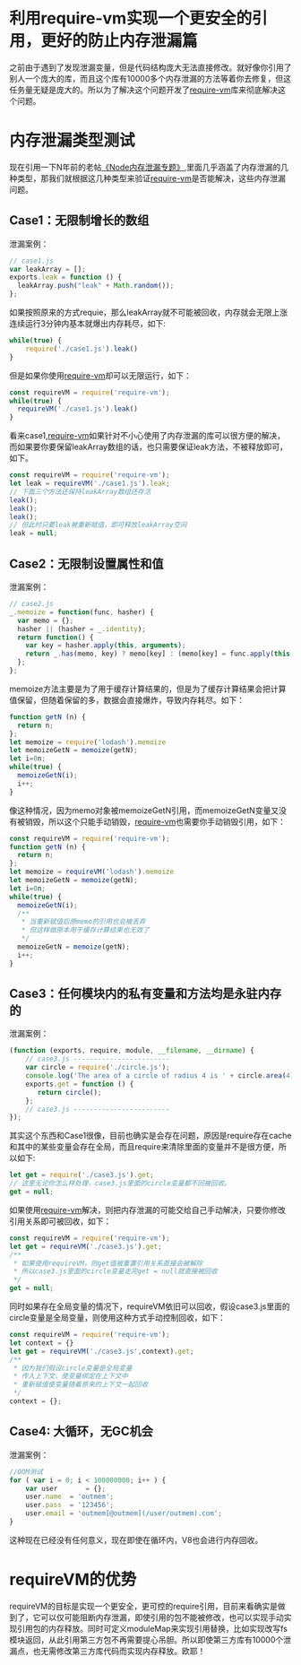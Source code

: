 # 利用require-vm实现一个更安全的引用，更好的防止内存泄漏篇
之前由于遇到了发现泄漏变量，但是代码结构庞大无法直接修改。就好像你引用了别人一个庞大的库，而且这个库有10000多个内存泄漏的方法等着你去修复，但这任务量无疑是庞大的。所以为了解决这个问题开发了[require-vm](https://www.npmjs.com/package/require-vm)库来彻底解决这个问题。

# 内存泄漏类型测试
现在引用一下N年前的老帖[《Node内存泄漏专题》](https://cnodejs.org/topic/4fa94df3b92b05485007fd87),里面几乎涵盖了内存泄漏的几种类型，那我们就根据这几种类型来验证[require-vm](https://www.npmjs.com/package/require-vm)是否能解决，这些内存泄漏问题。

## Case1：无限制增长的数组
泄漏案例：
```js
// case1.js
var leakArray = [];   
exports.leak = function () {  
  leakArray.push("leak" + Math.random());  
};
```
如果按照原来的方式requie，那么leakArray就不可能被回收，内存就会无限上涨连续运行3分钟内基本就爆出内存耗尽，如下:
```js
while(true) {
    require('./case1.js').leak()
}
```
但是如果你使用[require-vm](https://www.npmjs.com/package/require-vm)却可以无限运行，如下：
```js
const requireVM = require('require-vm');
while(true) {
  requireVM('./case1.js').leak()
}
```
看来case1,[require-vm](https://www.npmjs.com/package/require-vm)如果针对不小心使用了内存泄漏的库可以很方便的解决，而如果要你要保留leakArray数组的话，也只需要保证leak方法，不被释放即可，如下。
```js
const requireVM = require('require-vm');
let leak = requireVM('./case1.js').leak;
// 下面三个方法还保持leakArray数组还存活
leak();
leak();
leak();
// 但此时只要leak被重新赋值，即可释放leakArray空间
leak = null;
```

## Case2：无限制设置属性和值
泄漏案例：
```js
// case2.js
_.memoize = function(func, hasher) {
  var memo = {};
  hasher || (hasher = _.identity);
  return function() {
    var key = hasher.apply(this, arguments);
    return _.has(memo, key) ? memo[key] : (memo[key] = func.apply(this, arguments));
  };
};
```
memoize方法主要是为了用于缓存计算结果的，但是为了缓存计算结果会把计算值保留，但随着保留的多，数据会直接爆炸，导致内存耗尽。如下：
```js
function getN (n) {
  return n;
};
let memoize = require('lodash').memoize
let memoizeGetN = memoize(getN);
let i=0n;
while(true) {
  memoizeGetN(i);
  i++;
}
```
像这种情况，因为memo对象被memoizeGetN引用，而memoizeGetN变量又没有被销毁，所以这个只能手动销毁，[require-vm](https://www.npmjs.com/package/require-vm)也需要你手动销毁引用，如下：
```js
const requireVM = require('require-vm');
function getN (n) {
  return n;
};
let memoize = requireVM('lodash').memoize
let memoizeGetN = memoize(getN);
let i=0n;
while(true) {
  memoizeGetN(i);
  /**
   * 当重新赋值后原memo的引用也会被丢弃
   * 但这样做原本用于缓存计算结果也无效了
   */
  memoizeGetN = memoize(getN);
  i++;
}
```

## Case3：任何模块内的私有变量和方法均是永驻内存的
泄漏案例：
```js
(function (exports, require, module, __filename, __dirname) {
    // case3.js ------------------------
    var circle = require('./circle.js');
    console.log('The area of a circle of radius 4 is ' + circle.area(4));
    exports.get = function () {
       return circle();
    };
    // case3.js ------------------------
});
```
其实这个东西和Case1很像，目前也确实是会存在问题，原因是require存在cache和其中的某些变量会存在全局，而且require来清除里面的变量并不是很方便，所以如下:
```js
let get = require('./case3.js').get;
// 这里无论你怎么样处理，case3.js里面的circle变量都不回被回收。
get = null;
```

如果使用[require-vm](https://www.npmjs.com/package/require-vm)解决，则把内存泄漏的可能交给自己手动解决，只要你修改引用关系即可被回收，如下：
```js
const requireVM = require('require-vm');
let get = requireVM('./case3.js').get;
/**
 * 如果使用requireVM，则get值被重置引用关系直接会被解除
 * 所以case3.js里面的circle变量走完get = null就直接被回收
 */
get = null;
```
同时如果存在全局变量的情况下，requireVM依旧可以回收，假设case3.js里面的circle变量是全局变量，则使用这种方式手动控制回收，如下：
```js
const requireVM = require('require-vm');
let context = {}
let get = requireVM('./case3.js',context).get;
/**
 * 因为我们假设circle变量是全局变量
 * 传入上下文，使变量绑定在上下文中
 * 重新赋值使变量随着原来的上下文一起回收
 */
context = {};
```

## Case4: 大循环，无GC机会
泄漏案例：
```js
//OOM测试
for ( var i = 0; i < 100000000; i++ ) {
    var user       = {};
    user.name  = 'outmem';
    user.pass  = '123456';
    user.email = 'outmem[@outmem](/user/outmem).com';
}
```
这种现在已经没有任何意义，现在即使在循环内，V8也会进行内存回收。

# requireVM的优势
requireVM的目标是实现一个更安全，更可控的require引用，目前来看确实是做到了，它可以仅可能阻断内存泄漏，即使引用的包不能被修改，也可以实现手动实现引用包的内存释放。同时可定义moduleMap来实现引用替换，比如实现改写fs模块返回，从此引用第三方包不再需要提心吊胆。所以即使第三方库有10000个泄漏点，也无需修改第三方库代码而实现内存释放。欧耶！



